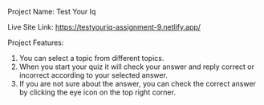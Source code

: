 Project Name: Test Your Iq

Live Site Link: https://testyouriq-assignment-9.netlify.app/

Project Features:
1. You can select a topic from different topics.
2. When you start your quiz it will check your answer and reply correct or incorrect according to your selected answer.
3. If you are not sure about the answer, you can check the correct answer by clicking the eye icon on the top right corner.